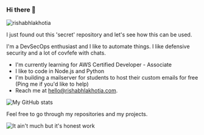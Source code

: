 ### Hi there 👋

<p align="left"> <img src="https://komarev.com/ghpvc/?username=rishabhlakhotia" alt="rishabhlakhotia" /> </p>

I just found out this 'secret' repository and let's see how this can be used.

I'm a DevSecOps enthusiast and I like to automate things. I like defensive security and a lot of covfefe with chats. 

- I'm currently learning for AWS Certified Developer - Associate
- I like to code in Node.js and Python
- I'm building a mailserver for students to host their custom emails for free (Ping me if you'd like to help)
- Reach me at [hello@rishabhlakhotia.com](mailto:hello@rishabhlakhotia.com).

<img src="https://github-readme-stats.vercel.app/api?username=rishabhlakhotia&show_icons=true" alt="My GitHub stats" />

Feel free to go through my repositories and my projects.

![It ain't much but it's honest work](https://res.cloudinary.com/rishabhlakhotia/image/upload/v1594432627/honest-work_trikpv.jpg)

<!--
**rishabhlakhotia/rishabhlakhotia** is a ✨ _special_ ✨ repository because its `README.md` (this file) appears on your GitHub profile.

Here are some ideas to get you started:

- 🔭 I’m currently working on ...
- 🌱 I’m currently learning ...
- 👯 I’m looking to collaborate on ...
- 🤔 I’m looking for help with ...
- 💬 Ask me about ...
- 📫 How to reach me: ...
- 😄 Pronouns: ...
- ⚡ Fun fact: ...
-->
